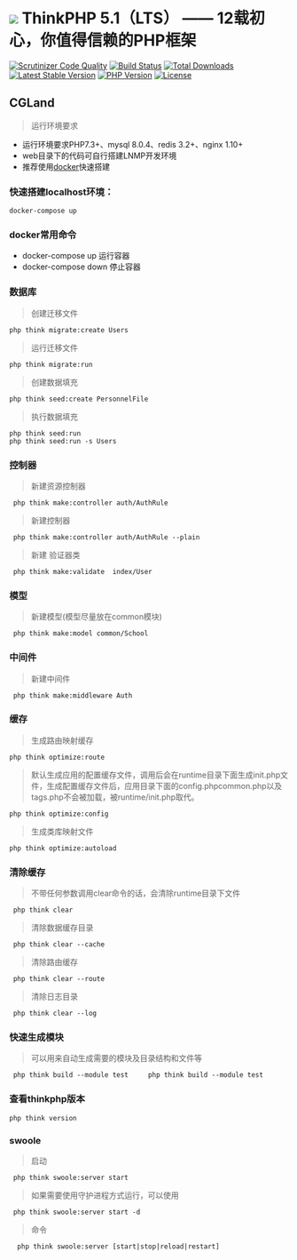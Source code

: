 ![](https://box.kancloud.cn/5a0aaa69a5ff42657b5c4715f3d49221) 
ThinkPHP 5.1（LTS） —— 12载初心，你值得信赖的PHP框架
===============

[![Scrutinizer Code Quality](https://scrutinizer-ci.com/g/top-think/framework/badges/quality-score.png?b=5.1)](https://scrutinizer-ci.com/g/top-think/framework/?branch=5.1)
[![Build Status](https://travis-ci.org/top-think/framework.svg?branch=master)](https://travis-ci.org/top-think/framework)
[![Total Downloads](https://poser.pugx.org/topthink/framework/downloads)](https://packagist.org/packages/topthink/framework)
[![Latest Stable Version](https://poser.pugx.org/topthink/framework/v/stable)](https://packagist.org/packages/topthink/framework)
[![PHP Version](https://img.shields.io/badge/php-%3E%3D5.6-8892BF.svg)](http://www.php.net/)
[![License](https://poser.pugx.org/topthink/framework/license)](https://packagist.org/packages/topthink/framework)

## CGLand
> 运行环境要求

   + 运行环境要求PHP7.3+、mysql 8.0.4、redis 3.2+、nginx 1.10+
   + web目录下的代码可自行搭建LNMP开发环境
   + 推荐使用[docker](https://download.docker.com/win/stable/Docker%20for%20Windows%20Installer.exe)快速搭建


### 快速搭建localhost环境：
    docker-compose up

### docker常用命令
+ docker-compose up 运行容器
+ docker-compose down 停止容器

### 数据库

>创建迁移文件

    php think migrate:create Users
 
>运行迁移文件

    php think migrate:run
    
>创建数据填充

    php think seed:create PersonnelFile 

>执行数据填充

    php think seed:run
    php think seed:run -s Users

### 控制器

>新建资源控制器

     php think make:controller auth/AuthRule 

>新建控制器

     php think make:controller auth/AuthRule --plain

>新建 验证器类

     php think make:validate  index/User
  
### 模型
  
>新建模型(模型尽量放在common模块)
  
     php think make:model common/School
     
### 中间件
  
>新建中间件
  
     php think make:middleware Auth  
     
### 缓存
>生成路由映射缓存
   
    php think optimize:route


>默认生成应用的配置缓存文件，调用后会在runtime目录下面生成init.php文件，生成配置缓存文件后，应用目录下面的config.phpcommon.php以及tags.php不会被加载，被runtime/init.php取代。
  
    php think optimize:config  
    
>生成类库映射文件  
   
    php think optimize:autoload 
         
### 清除缓存
  
>不带任何参数调用clear命令的话，会清除runtime目录下文件
  
     php think clear  
     
>清除数据缓存目录
   
     php think clear --cache 
  
>清除路由缓存
   
     php think clear --route   
     
>清除日志目录
   
     php think clear --log   
     
       
   
### 快速生成模块

>可以用来自动生成需要的模块及目录结构和文件等
  
     php think build --module test     php think build --module test        
    

     
### 查看thinkphp版本

    php think version
    
### swoole

>启动
  
     php think swoole:server start      
     
>如果需要使用守护进程方式运行，可以使用
  
     php think swoole:server start -d   
     
>命令
     
      php think swoole:server [start|stop|reload|restart]    
     
     
         

